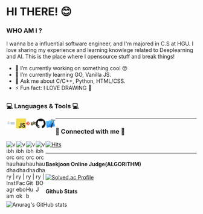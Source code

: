 <!--
**siwanyyang/siwanyyang** is a ✨ _special_ ✨ repository because its `README.md` (this file) appears on your GitHub profile.

Here are some ideas to get you started:

- 🔭 I’m currently working on ...
- 🌱 I’m currently learning ...
- 👯 I’m looking to collaborate on ...
- 🤔 I’m looking for help with ...
- 💬 Ask me about ...
- 📫 How to reach me: ...
- 😄 Pronouns: ...
-->
HI THERE! 😊
===========
### WHO AM I ?
I wanna be a influential software engineer, and I'm majored in C.S at HGU. I love sharing my experience and learning knowlege related to Deeplearning and AI.
This is the place where I opensource stuff and break things!
- 🔭 I’m currently working on something cool 😙
- 🌱 I’m currently learning GO, Vanilla JS.
- 💬 Ask me about C/C++, Python, HTML/CSS.
- ⚡ Fun fact: I LOVE DRAWING 🎨

### 💻 Languages & Tools 💻 
<img align="left" alt="Java" width="26px" src="https://raw.githubusercontent.com/github/explore/80688e429a7d4ef2fca1e82350fe8e3517d3494d/topics/java/java.png" />
<img align="left" alt="JavaScript" width="26px" src="https://raw.githubusercontent.com/github/explore/80688e429a7d4ef2fca1e82350fe8e3517d3494d/topics/javascript/javascript.png" />
<img align="left" alt="Git" width="26px" src="https://raw.githubusercontent.com/github/explore/80688e429a7d4ef2fca1e82350fe8e3517d3494d/topics/git/git.png" />
<img align="left" alt="GitHub" width="26px" src="https://raw.githubusercontent.com/github/explore/78df643247d429f6cc873026c0622819ad797942/topics/github/github.png" />
<img align="left" alt="XCode" width="26px" src="https://raw.githubusercontent.com/github/explore/80688e429a7d4ef2fca1e82350fe8e3517d3494d/topics/xcode/xcode.png" />

-------------------------
### 📲 Connected with me 📲
<a href="https://instagram.com/s_wanbly"><img align="left" alt="vibhorchaudhary | Instagram" width="26px" src="https://cdn.jsdelivr.net/npm/simple-icons@v3/icons/instagram.svg" /></a>
<a href="https://www.facebook.com/profile.php?id=100025947200062"><img align="left" alt="vibhorchaudhary | Facebook" width="26px" src="https://cdn.jsdelivr.net/npm/simple-icons@v3/icons/facebook.svg" /></a>
<a href="https://github.com/siwanyyang"><img align="left" alt="vibhorchaudhary | GitHub" width="26px" src="https://cdn.jsdelivr.net/npm/simple-icons@v3/icons/github.svg" /></a>
<a href="https://solved.ac/profile/swany"><img align="left" alt="vibhorchaudhary | BOJ" width="26px" src="http://onlinejudgeimages.s3-ap-northeast-1.amazonaws.com/images/boj-og-1200.png" /></a>

[![Hits](https://hits.seeyoufarm.com/api/count/incr/badge.svg?url=https%3A%2F%2Fgithub.com%2Fsiwanyyang&count_bg=%23C68AE1&title_bg=%23555555&icon=&icon_color=%23949494&title=hits&edge_flat=false)](https://hits.seeyoufarm.com)

---------
#### Baekjoon Online Judge(ALGORITHM)
[![Solved.ac Profile](http://mazassumnida.wtf/api/v2/generate_badge?boj=swany)](https://solved.ac/profile/swany) 
#### Github Stats
![Anurag's GitHub stats](https://github-readme-stats.vercel.app/api?username=siwanyyang&show_icons=true&theme=buefy)



